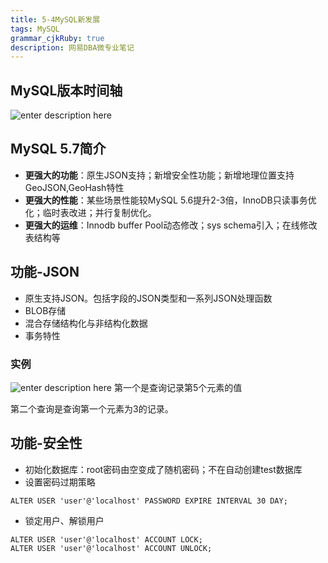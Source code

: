 ```yaml
---
title: 5-4MySQL新发展
tags: MySQL
grammar_cjkRuby: true
description: 网易DBA微专业笔记
---
```


## MySQL版本时间轴

![enter description here][1]


  
  ## MySQL 5.7简介
  
  - **更强大的功能**：原生JSON支持；新增安全性功能；新增地理位置支持GeoJSON,GeoHash特性
  - **更强大的性能**：某些场景性能较MySQL 5.6提升2-3倍，InnoDB只读事务优化；临时表改进；并行复制优化。
  - **更强大的运维**：Innodb buffer Pool动态修改；sys schema引入；在线修改表结构等

## 功能-JSON
- 原生支持JSON。包括字段的JSON类型和一系列JSON处理函数
- BLOB存储
- 混合存储结构化与非结构化数据
- 事务特性

### 实例

![enter description here][2]
第一个是查询记录第5个元素的值

第二个查询是查询第一个元素为3的记录。

## 功能-安全性
- 初始化数据库：root密码由空变成了随机密码；不在自动创建test数据库
- 设置密码过期策略
```
ALTER USER 'user'@'localhost' PASSWORD EXPIRE INTERVAL 30 DAY;
```
- 锁定用户、解锁用户
```
ALTER USER 'user'@'localhost' ACCOUNT LOCK;
ALTER USER 'user'@'localhost' ACCOUNT UNLOCK;
```


  [1]: https://assets.windcoder.com/xiaoshujiang/mysql_study_xinbanbentexin01.png "mysql_study_xinbanbentexin01"
  [2]: https://assets.windcoder.com/xiaoshujiang/mysql_study_xinbanbentexin02.png "mysql_study_xinbanbentexin02"
  
  